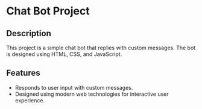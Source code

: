 # Chat Bot Project

## Description
This project is a simple chat bot that replies with custom messages. The bot is designed using HTML, CSS, and JavaScript.

## Features
- Responds to user input with custom messages.
- Designed using modern web technologies for interactive user experience.


